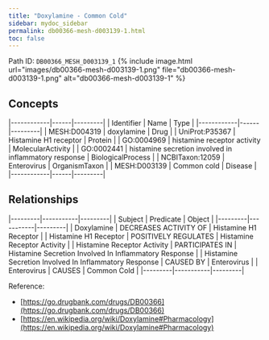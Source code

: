 ```yaml
---
title: "Doxylamine - Common Cold"
sidebar: mydoc_sidebar
permalink: db00366-mesh-d003139-1.html
toc: false 
---
```



Path ID: `DB00366_MESH_D003139_1`
{% include image.html url="images/db00366-mesh-d003139-1.png" file="db00366-mesh-d003139-1.png" alt="db00366-mesh-d003139-1" %}

## Concepts

|------------|------|---------|
| Identifier | Name | Type    |
|------------|------|---------|
| MESH:D004319 | doxylamine | Drug |
| UniProt:P35367 | Histamine H1 receptor | Protein |
| GO:0004969 | histamine receptor activity | MolecularActivity |
| GO:0002441 | histamine secretion involved in inflammatory response | BiologicalProcess |
| NCBITaxon:12059 | Enterovirus | OrganismTaxon |
| MESH:D003139 | Common cold | Disease |
|------------|------|---------|

## Relationships

|---------|-----------|---------|
| Subject | Predicate | Object  |
|---------|-----------|---------|
| Doxylamine | DECREASES ACTIVITY OF | Histamine H1 Receptor |
| Histamine H1 Receptor | POSITIVELY REGULATES | Histamine Receptor Activity |
| Histamine Receptor Activity | PARTICIPATES IN | Histamine Secretion Involved In Inflammatory Response |
| Histamine Secretion Involved In Inflammatory Response | CAUSED BY | Enterovirus |
| Enterovirus | CAUSES | Common Cold |
|---------|-----------|---------|

Reference: 
  - [https://go.drugbank.com/drugs/DB00366](https://go.drugbank.com/drugs/DB00366)
  - [https://en.wikipedia.org/wiki/Doxylamine#Pharmacology](https://en.wikipedia.org/wiki/Doxylamine#Pharmacology)
